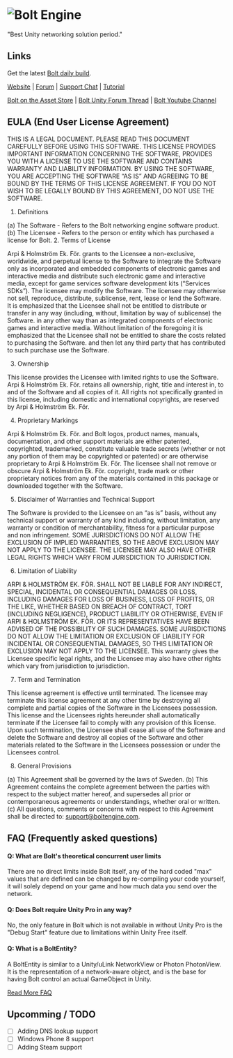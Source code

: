 # ![Bolt Engine](https://github.com/tonybilby/bolt/blob/master/z-bolt-logo.png "Bolt Engine")
"Best Unity networking solution period."
## Links
Get the latest [Bolt daily build](https://github.com/BoltEngine/bolt/releases).

[Website](http://www.boltengine.com/) | [Forum](http://forum.boltengine.com/) | [Support Chat](https://jabbr.net/#/rooms/bolt) |  [Tutorial](https://github.com/BoltEngine/bolt_tutorial/blob/master/chapter1.md)

[Bolt on the Asset Store](https://www.assetstore.unity3d.com/en/#!/content/18358) | [Bolt Unity Forum Thread](http://forum.unity3d.com/threads/released-bolt-the-new-generation-of-networking-solution-for-unity.248912/) | [Bolt Youtube Channel](https://www.youtube.com/channel/UC9NVIbI5rpP7zmEOiB2Cs6Q)

## EULA (End User License Agreement)
THIS IS A LEGAL DOCUMENT. PLEASE READ THIS DOCUMENT CAREFULLY BEFORE USING THIS SOFTWARE. THIS LICENSE PROVIDES IMPORTANT INFORMATION CONCERNING THE SOFTWARE, PROVIDES YOU WITH A LICENSE TO USE THE SOFTWARE AND CONTAINS WARRANTY AND LIABILITY INFORMATION. BY USING THE SOFTWARE, YOU ARE ACCEPTING THE SOFTWARE “AS IS” AND AGREEING TO BE BOUND BY THE TERMS OF THIS LICENSE AGREEMENT. IF YOU DO NOT WISH TO BE LEGALLY BOUND BY THIS AGREEMENT, DO NOT USE THE SOFTWARE.

1. Definitions

(a) The Software - Refers to the Bolt networking engine software product.
(b) The Licensee - Refers to the person or entity which has purchased a license for Bolt.
2. Terms of License

Arpi & Holmström Ek. För. grants to the Licensee a non-exclusive, worldwide, and perpetual license to the Software to integrate the Software only as incorporated and embedded components of electronic games and interactive media and distribute such electronic game and interactive media, except for game services software development kits (“Services SDKs”). The licensee may modify the Software. The licensee may otherwise not sell, reproduce, distribute, sublicense, rent, lease or lend the Software. It is emphasized that the Licensee shall not be entitled to distribute or transfer in any way (including, without, limitation by way of sublicense) the Software. in any other way than as integrated components of electronic games and interactive media. Without limitation of the foregoing it is emphasized that the Licensee shall not be entitled to share the costs related to purchasing the Software. and then let any third party that has contributed to such purchase use the Software.

3. Ownership

This license provides the Licensee with limited rights to use the Software. Arpi & Holmström Ek. För. retains all ownership, right, title and interest in, to and of the Software and all copies of it. All rights not specifically granted in this license, including domestic and international copyrights, are reserved by Arpi & Holmström Ek. För.

4. Proprietary Markings

Arpi & Holmström Ek. För. and Bolt logos, product names, manuals, documentation, and other support materials are either patented, copyrighted, trademarked, constitute valuable trade secrets (whether or not any portion of them may be copyrighted or patented) or are otherwise proprietary to Arpi & Holmström Ek. För. The licensee shall not remove or obscure Arpi & Holmström Ek. För. copyright, trade mark or other proprietary notices from any of the materials contained in this package or downloaded together with the Software.

5. Disclaimer of Warranties and Technical Support

The Software is provided to the Licensee on an “as is” basis, without any technical support or warranty of any kind including, without limitation, any warranty or condition of merchantability, fitness for a particular purpose and non infringement. SOME JURISDICTIONS DO NOT ALLOW THE EXCLUSION OF IMPLIED WARRANTIES, SO THE ABOVE EXCLUSION MAY NOT APPLY TO THE LICENSEE. THE LICENSEE MAY ALSO HAVE OTHER LEGAL RIGHTS WHICH VARY FROM JURISDICTION TO JURISDICTION.

6. Limitation of Liability

ARPI & HOLMSTRÖM EK. FÖR. SHALL NOT BE LIABLE FOR ANY INDIRECT, SPECIAL, INCIDENTAL OR CONSEQUENTIAL DAMAGES OR LOSS, INCLUDING DAMAGES FOR LOSS OF BUSINESS, LOSS OF PROFITS, OR THE LIKE, WHETHER BASED ON BREACH OF CONTRACT, TORT (INCLUDING NEGLIGENCE), PRODUCT LIABILITY OR OTHERWISE, EVEN IF ARPI & HOLMSTRÖM EK. FÖR. OR ITS REPRESENTATIVES HAVE BEEN ADVISED OF THE POSSIBILITY OF SUCH DAMAGES. SOME JURISDICTIONS DO NOT ALLOW THE LIMITATION OR EXCLUSION OF LIABILITY FOR INCIDENTAL OR CONSEQUENTIAL DAMAGES, SO THIS LIMITATION OR EXCLUSION MAY NOT APPLY TO THE LICENSEE. This warranty gives the Licensee specific legal rights, and the Licensee may also have other rights which vary from jurisdiction to jurisdiction.

7. Term and Termination

This license agreement is effective until terminated. The licensee may terminate this license agreement at any other time by destroying all complete and partial copies of the Software in the Licensees possession. This license and the Licensees rights hereunder shall automatically terminate if the Licensee fail to comply with any provision of this license. Upon such termination, the Licensee shall cease all use of the Software and delete the Software and destroy all copies of the Software and other materials related to the Software in the Licensees possession or under the Licensees control.

8. General Provisions

(a)	This Agreement shall be governed by the laws of Sweden.
(b)	This Agreement contains the complete agreement between the parties with respect to the subject matter hereof, and supersedes all prior or contemporaneous agreements or understandings, whether oral or written.
(c)	All questions, comments or concerns with respect to this Agreement shall be directed to: support@boltengine.com.


## FAQ (Frequently asked questions)

#### Q: What are Bolt's theoretical concurrent user limits
There are no direct limits inside Bolt itself, any of the hard coded "max" values that are defined can be changed by re-compiling your code yourself, it will solely depend on your game and how much data you send over the network.

#### Q: Does Bolt require Unity Pro in any way?
No, the only feature in Bolt which is not available in without Unity Pro is the "Debug Start" feature due to limitations within Unity Free itself.

#### Q: What is a BoltEntity?
A BoltEntity is similar to a Unity/uLink NetworkView or Photon PhotonView. It is the representation of a network-aware object, and is the base for having Bolt control an actual GameObject in Unity.

[Read More FAQ](http://forum.boltengine.com/viewforum.php?f=8)

Upcomming / TODO
-----
- [ ] Adding DNS lookup support
- [ ] Windows Phone 8 support
- [ ] Adding Steam support
